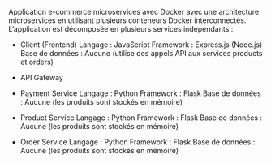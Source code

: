 Application e-commerce microservices avec Docker avec une architecture microservices en utilisant plusieurs conteneurs Docker interconnectés.
L’application est décomposée en plusieurs services indépendants :

- Client (Frontend)
    Langage : JavaScript
    Framework : Express.js (Node.js)
    Base de données : Aucune (utilise des appels API aux services products et orders) 

- API Gateway
  
- Payment Service
    Langage : Python
    Framework : Flask
    Base de données : Aucune (les produits sont stockés en mémoire)

- Product Service
    Langage : Python
    Framework : Flask
    Base de données : Aucune (les produits sont stockés en mémoire)
  
- Order Service
    Langage : Python
    Framework : Flask
    Base de données : Aucune (les produits sont stockés en mémoire)
